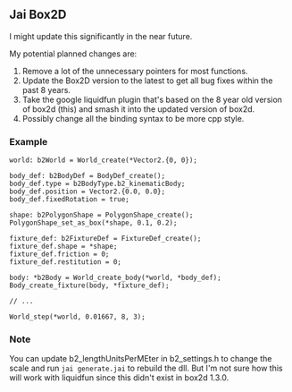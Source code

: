 ## Jai Box2D

I might update this significantly in the near future.

My potential planned changes are:

1. Remove a lot of the unnecessary pointers for most functions.
2. Update the Box2D version to the latest to get all bug fixes within the past 8 years.
3. Take the google liquidfun plugin that's based on the 8 year old version of box2d (this) and smash it into the updated version of box2d.
4. Possibly change all the binding syntax to be more cpp style.

### Example

```jai
world: b2World = World_create(*Vector2.{0, 0});

body_def: b2BodyDef = BodyDef_create();
body_def.type = b2BodyType.b2_kinematicBody;
body_def.position = Vector2.{0.0, 0.0};
body_def.fixedRotation = true;

shape: b2PolygonShape = PolygonShape_create();
PolygonShape_set_as_box(*shape, 0.1, 0.2);

fixture_def: b2FixtureDef = FixtureDef_create();
fixture_def.shape = *shape;
fixture_def.friction = 0;
fixture_def.restitution = 0;

body: *b2Body = World_create_body(*world, *body_def);
Body_create_fixture(body, *fixture_def);

// ...

World_step(*world, 0.01667, 8, 3);
```


### Note

You can update b2_lengthUnitsPerMEter in b2_settings.h to change the scale and run `jai generate.jai` to rebuild the dll. But I'm not sure how this will work with liquidfun since this didn't exist in box2d 1.3.0.